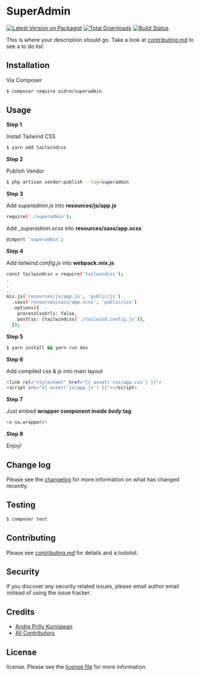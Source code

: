 # SuperAdmin

[![Latest Version on Packagist][ico-version]][link-packagist]
[![Total Downloads][ico-downloads]][link-downloads]
[![Build Status][ico-travis]][link-travis]

This is where your description should go. Take a look at [contributing.md](contributing.md) to see a to do list.

## Installation

Via Composer

``` bash
$ composer require oidre/superadmin
```

## Usage

**Step 1**

Install Tailwind CSS

``` bash
$ yarn add tailwindcss
```

**Step 2**

Publish Vendor

``` bash
$ php artisan vendor:publish --tag=superadmin
```

**Step 3**

Add *superadmin.js* into **resources/js/app.js**

``` bash
require('./superadmin');
```

Add *_superadmin.scss* into **resources/sass/app.scss**

``` bash
@import 'superadmin';
```

**Step 4**

Add *tailwind.config.js* into **webpack.mix.js**

``` bash
const tailwindcss = require('tailwindcss');
.
.
.
mix.js('resources/js/app.js', 'public/js')
  .sass('resources/sass/app.scss', 'public/css')
  .options({
    processCssUrls: false,
    postCss: [tailwindcss('./tailwind.config.js')],
  });
```

**Step 5**

``` bash
$ yarn install && yarn run dev
```

**Step 6**

Add compiled css & js into main layout

``` bash
<link rel="stylesheet" href="{{ asset('css/app.css') }}">
<script src="{{ asset('js/app.js') }}"></script>
```

**Step 7**

Just embed **wrapper component inside *body* tag**

``` bash
<x-sa.wrapper/>
```

**Step 8**

Enjoy!


## Change log

Please see the [changelog](changelog.md) for more information on what has changed recently.

## Testing

``` bash
$ composer test
```

## Contributing

Please see [contributing.md](contributing.md) for details and a todolist.

## Security

If you discover any security related issues, please email author email instead of using the issue tracker.

## Credits

- [Andre Prilly Kurniawan][link-author]
- [All Contributors][link-contributors]

## License

license. Please see the [license file](license.md) for more information.

[ico-version]: https://img.shields.io/packagist/v/oidre/superadmin.svg?style=flat-square
[ico-downloads]: https://img.shields.io/packagist/dt/oidre/superadmin.svg?style=flat-square
[ico-travis]: https://img.shields.io/travis/oidre/superadmin/master.svg?style=flat-square
[ico-styleci]: https://styleci.io/repos/12345678/shield

[link-packagist]: https://packagist.org/packages/oidre/superadmin
[link-downloads]: https://packagist.org/packages/oidre/superadmin
[link-travis]: https://travis-ci.org/oidre/superadmin
[link-author]: https://github.com/oidre
[link-contributors]: ../../contributors
